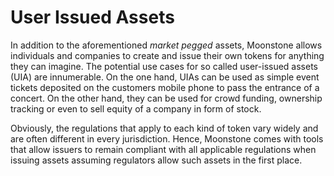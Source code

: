 # User Issued Assets

In addition to the aforementioned *market pegged* assets, Moonstone allows
individuals and companies to create and issue their own tokens for anything
they can imagine. The potential use cases for so called user-issued assets
(UIA) are innumerable. On the one hand, UIAs can be used as simple event
tickets deposited on the customers mobile phone to pass the entrance of a
concert. On the other hand, they can be used for crowd funding, ownership
tracking or even to sell equity of a company in form of stock.

Obviously, the regulations that apply to each kind of token vary widely and are
often different in every jurisdiction. Hence, Moonstone comes with tools that
allow issuers to remain compliant with all applicable regulations when issuing
assets assuming regulators allow such assets in the first place.

